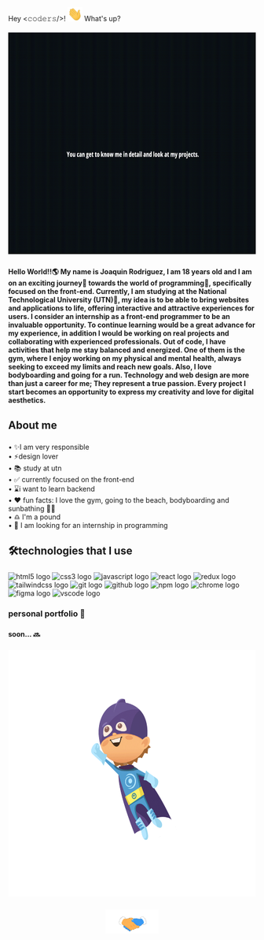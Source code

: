 ####

<p align="left">Hey <𝚌𝚘𝚍𝚎𝚛𝚜/>! <img src="https://github.com/ABSphreak/ABSphreak/blob/master/gifs/Hi.gif" width="30"> What's up?</p>

####

<div align="center">
  <img height="450" src="https://github.com/JoaquinRodriguez04/JoaquinRodriguez04/blob/main/present.gif" />
</div>

###

<h4 align="left">Hello World!!🌎 My name is Joaquin Rodriguez, I am 18 years old and I am on an exciting journey🚀 towards the world of programming👾, specifically focused on the front-end. Currently, I am studying at the National Technological University (UTN)📖, my idea is to be able to bring websites and applications to life, offering interactive and attractive experiences for users. I consider an internship as a front-end programmer to be an invaluable opportunity. To continue learning would be a great advance for my experience, in addition I would be working on real projects and collaborating with experienced professionals. Out of code, I have activities that help me stay balanced and energized. One of them is the gym, where I enjoy working on my physical and mental health, always seeking to exceed my limits and reach new goals. Also, I love bodyboarding and going for a run. Technology and web design are more than just a career for me; They represent a true passion. Every project I start becomes an opportunity to express my creativity and love for digital aesthetics.</h4>

###

<h2 align="left">About me</h2>

###

<p align="left">• ✨I am very responsible<br>• ⚡design lover<br>• 📚 study at utn<br>• ✅ currently focused on the front-end<br>• ⌛i want to learn backend<br>•  ❤️ fun facts: I love the gym, going to the beach, bodyboarding and sunbathing 💪🏼 <br>•  ♎ I'm a pound<br>• 🤔 I am looking for an internship in programming</p>

###

<h2 align="left">🛠️technologies that I use</h2>

###

 <div align="left">
  <img src="https://img.shields.io/badge/HTML5-E34F26?logo=html5&logoColor=white&style=for-the-badge" height="25" alt="html5 logo"  />
  <img src="https://img.shields.io/badge/CSS3-1572B6?logo=css3&logoColor=white&style=for-the-badge" height="25" alt="css3 logo"  />
  <img src="https://img.shields.io/badge/JavaScript-F7DF1E?logo=javascript&logoColor=black&style=for-the-badge" height="25" alt="javascript logo"  />
  <img src="https://img.shields.io/badge/React-61DAFB?logo=react&logoColor=black&style=for-the-badge" height="25" alt="react logo"  />
  <img src="https://img.shields.io/badge/Redux-764ABC?logo=redux&logoColor=white&style=for-the-badge" height="25" alt="redux logo"  />
  <img src="https://img.shields.io/badge/Tailwind CSS-06B6D4?logo=tailwindcss&logoColor=black&style=for-the-badge" height="25" alt="tailwindcss logo"  />
  <img src="https://img.shields.io/badge/Git-F05032?logo=git&logoColor=white&style=for-the-badge" height="25" alt="git logo"  />
  <img src="https://img.shields.io/badge/GitHub-181717?logo=github&logoColor=white&style=for-the-badge" height="25" alt="github logo"  />
  <img src="https://img.shields.io/badge/npm-CB3837?logo=npm&logoColor=white&style=for-the-badge" height="25" alt="npm logo"  />
  <img src="https://img.shields.io/badge/Google Chrome-4285F4?logo=googlechrome&logoColor=white&style=for-the-badge" height="25" alt="chrome logo"  />
  <img src="https://img.shields.io/badge/Figma-F24E1E?logo=figma&logoColor=white&style=for-the-badge" height="25" alt="figma logo"  />
  <img src="https://img.shields.io/badge/Visual Studio Code-007ACC?logo=visualstudiocode&logoColor=white&style=for-the-badge" height="25" alt="vscode logo"  />
</div>

###

<h3 align="left">personal portfolio 👀</h3>

###

<h4 align="left">soon... 🔜</h4>

###

<div align="left">
  <img height="500" src="https://github.com/SatYu26/SatYu26/raw/master/Assets/super-kid.gif"  />
</div>

###

<div align="center">
  <img height="50" src="https://github.com/SatYu26/SatYu26/raw/master/Assets/Handshake.gif"  />
</div>

###
